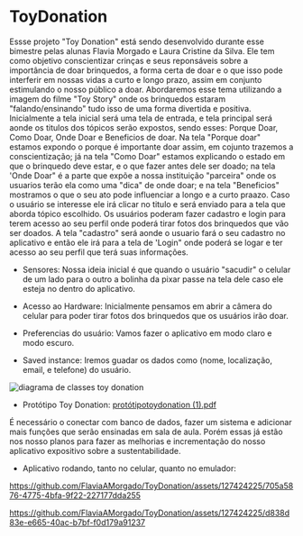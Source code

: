 # ToyDonation

Essse projeto "Toy Donation" está sendo desenvolvido durante esse bimestre pelas alunas Flavia Morgado e Laura Cristine da Silva. Ele tem como objetivo conscientizar crinças e seus reponsáveis sobre a importância de doar brinquedos, a forma certa de doar e o que isso pode interferir em nossas vidas a curto e longo prazo, assim em conjunto estimulando o nosso público a doar. Abordaremos esse tema utilizando a imagem do filme "Toy Story" onde os brinquedos estaram "falando/ensinando" tudo isso de uma forma divertida e positiva. 
	Inicialmente a tela inicial será uma tela de entrada, e tela principal será aonde os titulos dos tópicos serão expostos, sendo esses: Porque Doar, Como Doar, Onde Doar e Beneficios de doar. Na tela "Porque doar" estamos expondo o porque é importante doar assim, em cojunto trazemos a conscientização; já na tela "Como Doar" estamos explicando o estado em que o brinquedo deve estar, e o que fazer antes dele ser doado; na tela 'Onde Doar" é a parte que expõe a nossa instituição "parceira" onde os usuarios terão ela como uma "dica" de onde doar; e na tela "Beneficios" mostramos o que o seu ato pode influenciar a longo e a curto praazo.   Caso o usuário se interesse ele irá clicar no titulo e será enviado para a tela que aborda tópico escolhido. Os  usuários poderam fazer cadastro e login para terem acesso ao seu perfil onde poderá tirar fotos dos brinquedos que vão ser doados. A tela "cadastro" será aonde o usuario fará o seu cadastro no aplicativo e então ele irá para a tela de 'Login" onde poderá se logar e ter acesso ao seu perfil que terá suas informações.

 - Sensores: Nossa ideia inicial é que quando o usuário "sacudir" o celular de um lado para o outro a bolinha da pixar passe na tela dele caso ele esteja no dentro do aplicativo.

 - Acesso ao Hardware: Inicialmente pensamos em abrir a câmera do celular para poder tirar fotos dos brinquedos que os usuários irão doar.

 - Preferencias do usuário: Vamos fazer o aplicativo em modo claro e modo escuro. 

 - Saved instance: Iremos guadar os dados como (nome, localização, email, e telefone) do usuário.


![diagrama de classes toy donation](https://github.com/FlaviaAMorgado/ToyDonation/assets/127445372/9b41077c-7045-4782-a2fb-5113d44502e9)

 - Protótipo Toy Donation:
 [protótipotoydonation (1).pdf](https://github.com/FlaviaAMorgado/ToyDonation/files/12317801/prototipotoydonation.1.pdf)


É necessário o conectar com banco de dados, fazer um sistema e adicionar mais funções que serão ensinadas em sala de aula. Porém essas já estão nos nosso planos para fazer as melhorias e incrementação do nosso aplicativo expositivo sobre a sustentabilidade.

- Aplicativo rodando, tanto no celular, quanto no emulador:
  


https://github.com/FlaviaAMorgado/ToyDonation/assets/127424225/705a5876-4775-4bfa-9f22-227177dda255



https://github.com/FlaviaAMorgado/ToyDonation/assets/127424225/d838d83e-e665-40ac-b7bf-f0d179a91237


